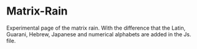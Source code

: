 # Matrix-Rain
Experimental page of the matrix rain.
With the difference that the Latin, Guarani, Hebrew, Japanese and numerical alphabets are added in the Js. file.
